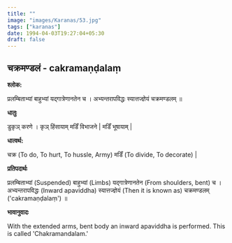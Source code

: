 ```yaml
---
title: ""
image: "images/Karanas/53.jpg"
tags: ["karanas"]
date: 1994-04-03T19:27:04+05:30
draft: false
---
```


## चक्रमण्डलं - cakramaṇḍalaṃ

**श्लोक:**

प्रलम्बिताभ्यां बाहुभ्यां यद्गात्रेणानतेन च । अभ्यन्तरापविद्धः स्यात्तज्ज्ञेयं चक्रमण्डलम् ॥

**धातुः**

डुकृञ् करणे । कृञ् हिंसायाम्
मडिँ विभाजने | मडिँ भूषायाम् |

**धात्वर्थ:**

चक्र (To do, To hurt, To hussle, Army)
मडिँ (To divide, To decorate) |

**प्रतिपदार्थः**

प्रलम्बिताभ्यां (Suspended) बाहुभ्यां (Limbs) यद्गात्रेणानतेन (From shoulders, bent) च । अभ्यन्तरापविद्धः (Inward apaviddha) स्यात्तज्ज्ञेयं (Then it is known as) चक्रमण्डलम् ('cakramaṇḍalaṃ') ॥

**भावानुवादः**

With the extended arms, bent body an inward apaviddha is performed. This is called 'Chakramandalam.'
